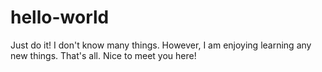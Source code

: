 # hello-world
Just do it!
I don't know many things. However, I am enjoying learning any new things.
That's all. Nice to meet you here!
